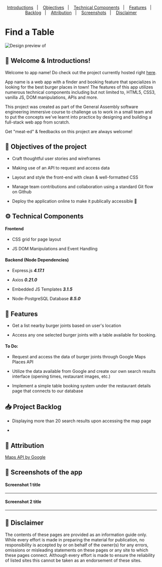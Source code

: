 <p align="center">
  <a href="#wave-welcome--introductions">Introductions</a>&nbsp;&nbsp;&nbsp;|&nbsp;&nbsp;&nbsp;
  <a href="#pushpin-objectives-of-the-project">Objectives</a>&nbsp;&nbsp;&nbsp;|&nbsp;&nbsp;&nbsp;
  <a href="#gear-technical-components">Technical Components</a>&nbsp;&nbsp;&nbsp;|&nbsp;&nbsp;&nbsp;
  <a href="#calling-features">Features</a>&nbsp;&nbsp;&nbsp;|&nbsp;&nbsp;&nbsp;
  <a href="#inbox_tray-project-backlog">Backlog</a>&nbsp;&nbsp;&nbsp;|&nbsp;&nbsp;&nbsp;
  <a href="#bookmark-attribution">Attribution</a>&nbsp;&nbsp;&nbsp;|&nbsp;&nbsp;&nbsp;
  <a href="#camera_flash-screenshots-of-the-game">Screenshots</a>&nbsp;&nbsp;&nbsp;|&nbsp;&nbsp;&nbsp;
  <a href="#memo-disclaimer">Disclaimer</a>
</p>

# Find a Table

![Design preview of ](images/screenshots/filename.png)

## :wave: Welcome & Introductions!

Welcome to app name! Do check out the project currently hosted right [here](https://hosted-app-link/ "App name").

App name is a web app with a finder and booking feature that specializes in looking for the best burger places in town! The features of this app utilizes numerous technical components including but not limited to, HTML5, CSS3, vanilla JS, DOM manipulations, APIs and more.

This project was created as part of the General Assembly software engineering immersive course to challenge us to work in a small team and to put the concepts we've learnt into practice by designing and building a full-stack web app from scratch.

Get "meat-ed" & feedbacks on this project are always welcome!

## :pushpin: Objectives of the project

* Craft thoughtful user stories and wireframes

* Making use of an API to request and access data

* Layout and style the front-end with clean & well-formatted CSS

* Manage team contributions and collaboration using a standard Git flow on Github

* Deploy the application online to make it publically accessible 🚀

## :gear: Technical Components

#### Frontend
* CSS grid for page layout

* JS DOM Manipulations and Event Handling

#### Backend (Node Dependencies)
* Express.js _**4.17.1**_

* Axios _**0.21.0**_

* Embedded JS Templates _**3.1.5**_

* Node-PostgreSQL Database _**8.5.0**_

## :calling: Features

* Get a list nearby burger joints based on user's location

* Access any one selected burger joints with a table available for booking.

#### To Do:

* Request and access the data of burger joints through Google Maps Places API

* Utilize the data available from Google and create our own search results interface (opening times, restaurant images, etc.)

* Implement a simple table booking system under the restaurant details page that connects to our database

## :inbox_tray: Project Backlog

* Displaying more than 20 search results upon accessing the map page

* 

## :bookmark: Attribution

[Maps API by Google](https://cloud.google.com/maps-platform/ "Google Maps Platform")

## :camera_flash: Screenshots of the app

#### Screenshot 1 title

<hr />

#### Screenshot 2 title

<hr />

## :memo: Disclaimer
The contents of these pages are provided as an information guide only. While every effort is made in preparing the material for publication, no responsibility is accepted by or on behalf of the owner(s) for any errors, omissions or misleading statements on these pages or any site to which these pages connect. Although every effort is made to ensure the reliability of listed sites this cannot be taken as an endorsement of these sites.
